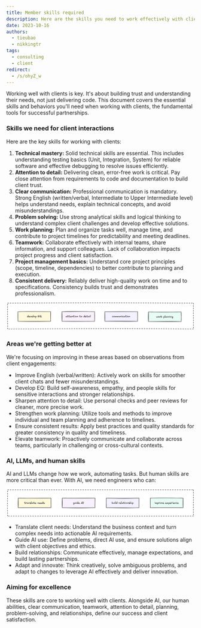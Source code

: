```yaml
---
title: Member skills required
description: Here are the skills you need to work effectively with clients. Mastering these helps us build strong relationships and deliver great work.
date: 2023-10-16
authors:
  - tieubao
  - nikkingtr
tags:
  - consulting
  - client
redirect:
  - /s/ohyZ_w
---
```


Working well with clients is key. It's about building trust and understanding their needs, not just delivering code. This document covers the essential skills and behaviors you'll need when working with clients, the fundamental tools for successful partnerships.

### Skills we need for client interactions

Here are the key skills for working with clients:

1. **Technical mastery:** Solid technical skills are essential. This includes understanding testing basics (Unit, Integration, System) for reliable software and effective debugging to resolve issues efficiently.
2. **Attention to detail:** Delivering clean, error-free work is critical. Pay close attention from requirements to code and documentation to build client trust.
3. **Clear communication:** Professional communication is mandatory. Strong English (written/verbal, Intermediate to Upper Intermediate level) helps understand needs, explain technical concepts, and avoid misunderstandings.
4. **Problem solving:** Use strong analytical skills and logical thinking to understand complex client challenges and develop effective solutions.
5. **Work planning:** Plan and organize tasks well, manage time, and contribute to project timelines for predictability and meeting deadlines.
6. **Teamwork:** Collaborate effectively with internal teams, share information, and support colleagues. Lack of collaboration impacts project progress and client satisfaction.
7. **Project management basics:** Understand core project principles (scope, timeline, dependencies) to better contribute to planning and execution.
8. **Consistent delivery:** Reliably deliver high-quality work on time and to specifications. Consistency builds trust and demonstrates professionalism.

![](assets/skill-required.png)

### Areas we're getting better at

We're focusing on improving in these areas based on observations from client engagements:

* Improve English (verbal/written): Actively work on skills for smoother client chats and fewer misunderstandings.
* Develop EQ: Build self-awareness, empathy, and people skills for sensitive interactions and stronger relationships.
* Sharpen attention to detail: Use personal checks and peer reviews for cleaner, more precise work.
* Strengthen work planning: Utilize tools and methods to improve individual and team planning and adherence to timelines.
* Ensure consistent results: Apply best practices and quality standards for greater consistency in quality and timeliness.
* Elevate teamwork: Proactively communicate and collaborate across teams, particularly in challenging or cross-cultural contexts.

### AI, LLMs, and human skills

AI and LLMs change how we work, automating tasks. But human skills are more critical than ever. With AI, we need engineers who can:

![](assets/skill-set-AI.png)

* Translate client needs: Understand the business context and turn complex needs into actionable AI requirements.
* Guide AI use: Define problems, direct AI use, and ensure solutions align with client objectives and ethics.
* Build relationships: Communicate effectively, manage expectations, and build lasting partnerships.
* Adapt and innovate: Think creatively, solve ambiguous problems, and adapt to changes to leverage AI effectively and deliver innovation.

### Aiming for excellence

These skills are core to working well with clients. Alongside AI, our human abilities, clear communication, teamwork, attention to detail, planning, problem-solving, and relationships, define our success and client satisfaction.
